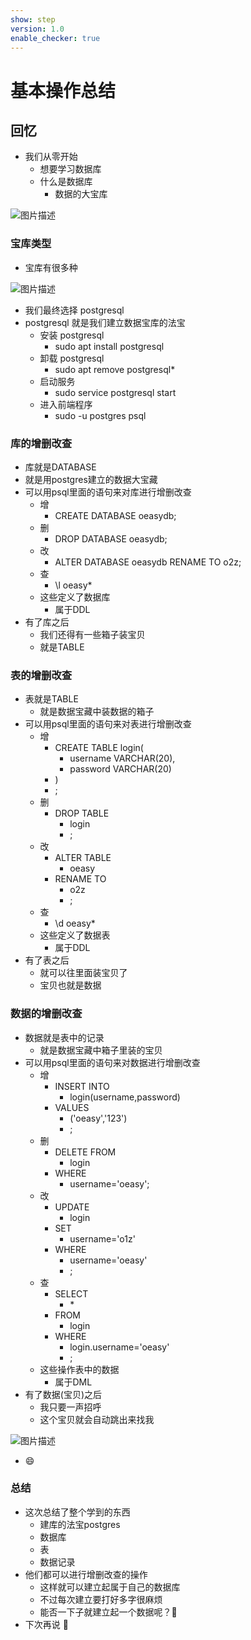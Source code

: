 ```yaml
---
show: step
version: 1.0
enable_checker: true
---
```


# 基本操作总结

## 回忆

- 我们从零开始
  - 想要学习数据库
  - 什么是数据库
    - 数据的大宝库

![图片描述](https://doc.shiyanlou.com/courses/uid1190679-20220416-1650102264659)

### 宝库类型

- 宝库有很多种

![图片描述](https://doc.shiyanlou.com/courses/uid1190679-20220416-1650102596740)

- 我们最终选择 postgresql
- postgresql 就是我们建立数据宝库的法宝
  - 安装 postgresql
    - sudo apt install postgresql
  - 卸载 postgresql
    - sudo apt remove postgresql*
  - 启动服务
    - sudo service postgresql start
  - 进入前端程序
    - sudo -u postgres psql

### 库的增删改查

- 库就是DATABASE
- 就是用postgres建立的数据大宝藏
- 可以用psql里面的语句来对库进行增删改查
  - 增
    - CREATE DATABASE oeasydb;
  - 删
    - DROP DATABASE oeasydb;
  - 改
    - ALTER DATABASE oeasydb RENAME TO o2z;
  - 查
    - \l oeasy*
  - 这些定义了数据库
    - 属于DDL
- 有了库之后
  - 我们还得有一些箱子装宝贝
  - 就是TABLE

### 表的增删改查

- 表就是TABLE
  - 就是数据宝藏中装数据的箱子
- 可以用psql里面的语句来对表进行增删改查
  - 增
    - CREATE TABLE login(
      - username VARCHAR(20),
      - password VARCHAR(20)
    - )
    - ;
  - 删
    - DROP TABLE
      - login
      - ;
  - 改
    - ALTER TABLE
      - oeasy
    - RENAME TO
      - o2z
      - ;
  - 查
    - \d oeasy*
  - 这些定义了数据表
    - 属于DDL
- 有了表之后
  - 就可以往里面装宝贝了
  - 宝贝也就是数据

### 数据的增删改查

- 数据就是表中的记录
  - 就是数据宝藏中箱子里装的宝贝
- 可以用psql里面的语句来对数据进行增删改查
  - 增
    - INSERT INTO
      - login(username,password)
    - VALUES
      - ('oeasy','123')
      - ;
  - 删
    - DELETE FROM
      - login
    - WHERE
      - username='oeasy';
  - 改
    - UPDATE
      - login
    - SET
      - username='o1z'
    - WHERE
      - username='oeasy'
      - ;
  - 查
    - SELECT
      - \*
    - FROM
      - login
    - WHERE
      - login.username='oeasy'
      - ;
  - 这些操作表中的数据
    - 属于DML
- 有了数据(宝贝)之后
  - 我只要一声招呼
  - 这个宝贝就会自动跳出来找我

![图片描述](https://doc.shiyanlou.com/courses/uid1190679-20220421-1650506060674)

- 😄

### 总结

- 这次总结了整个学到的东西
  - 建库的法宝postgres
  - 数据库
  - 表
  - 数据记录
- 他们都可以进行增删改查的操作
  - 这样就可以建立起属于自己的数据库
  - 不过每次建立要打好多字很麻烦
  - 能否一下子就建立起一个数据呢？🤔
- 下次再说 👋
